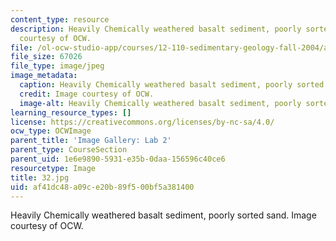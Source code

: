 ```yaml
---
content_type: resource
description: Heavily Chemically weathered basalt sediment, poorly sorted sand. Image
  courtesy of OCW.
file: /ol-ocw-studio-app/courses/12-110-sedimentary-geology-fall-2004/af41dc48a09ce20b89f500bf5a381400_32.jpg
file_size: 67026
file_type: image/jpeg
image_metadata:
  caption: Heavily Chemically weathered basalt sediment, poorly sorted sand.
  credit: Image courtesy of OCW.
  image-alt: Heavily Chemically weathered basalt sediment, poorly sorted sand.
learning_resource_types: []
license: https://creativecommons.org/licenses/by-nc-sa/4.0/
ocw_type: OCWImage
parent_title: 'Image Gallery: Lab 2'
parent_type: CourseSection
parent_uid: 1e6e9890-5931-e35b-0daa-156596c40ce6
resourcetype: Image
title: 32.jpg
uid: af41dc48-a09c-e20b-89f5-00bf5a381400
---
```

Heavily Chemically weathered basalt sediment, poorly sorted sand. Image courtesy of OCW.
